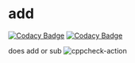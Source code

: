 # add

[![Codacy Badge](https://api.codacy.com/project/badge/Grade/a5dabfa75a844dd7bd98fceded4bdb25)](https://app.codacy.com/manual/Pavansl/add?utm_source=github.com&utm_medium=referral&utm_content=Pavansl/add&utm_campaign=Badge_Grade_Dashboard)
[![Codacy Badge](https://api.codacy.com/project/badge/Grade/a5dabfa75a844dd7bd98fceded4bdb25)](https://app.codacy.com/manual/Pavansl/add?utm_source=github.com&utm_medium=referral&utm_content=Pavansl/add&utm_campaign=Badge_Grade_Dashboard)

does add or sub
![cppcheck-action](https://github.com/Pavansl/add/workflows/cppcheck-action/badge.svg)
